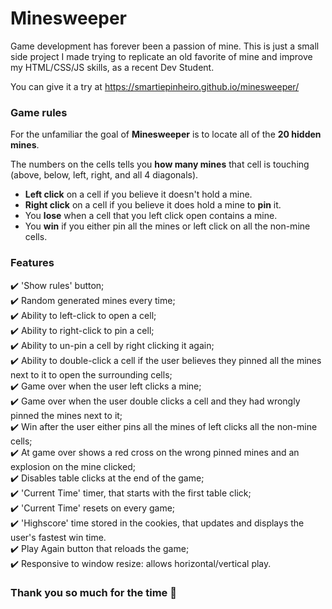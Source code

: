 # **Minesweeper**
Game development has forever been a passion of mine. This is just a small side project I made trying to replicate an old favorite of mine and improve my HTML/CSS/JS skills, as a recent Dev Student.

You can give it a try at https://smartiepinheiro.github.io/minesweeper/

### Game rules

For the unfamiliar the goal of **Minesweeper** is to locate all of the **20 hidden mines**. 

The numbers on the cells tells you **how many mines** that cell is touching (above, below, left, right, and all 4 diagonals). 
- **Left click** on a cell if you believe it doesn't hold a mine.
- **Right click** on a cell if you believe it does hold a mine to **pin** it.
- You **lose** when a cell that you left click open contains a mine.
- You **win** if you either pin all the mines or left click on all the non-mine cells.


### Features
✔️ 'Show rules' button;  
✔️ Random generated mines every time;  
✔️ Ability to left-click to open a cell;  
✔️ Ability to right-click to pin a cell;  
✔️ Ability to un-pin a cell by right clicking it again;  
✔️ Ability to double-click a cell if the user believes they pinned all the mines next to it to open the surrounding cells;  
✔️ Game over when the user left clicks a mine;  
✔️ Game over when the user double clicks a cell and they had wrongly pinned the mines next to it;  
✔️ Win after the user either pins all the mines of left clicks all the non-mine cells;  
✔️ At game over shows a red cross on the wrong pinned mines and an explosion on the mine clicked;  
✔️ Disables table clicks at the end of the game;  
✔️ 'Current Time' timer, that starts with the first table click;  
✔️ 'Current Time' resets on every game;  
✔️ 'Highscore' time stored in the cookies, that updates and displays the user's fastest win time.  
✔️ Play Again button that reloads the game;  
✔️ Responsive to window resize: allows horizontal/vertical play.

### Thank you so much for the time 🙋
